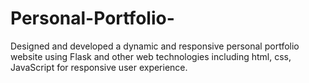 # Personal-Portfolio-

Designed and developed a dynamic and responsive personal portfolio website using Flask and other web technologies including html, css, JavaScript for responsive user experience.

